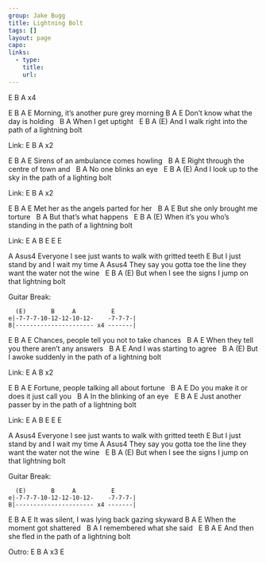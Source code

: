 ```yaml
---
group: Jake Bugg
title: Lightning Bolt
tags: []
layout: page
capo: 
links: 
  - type: 
    title: 
    url: 
---
```



 E B A x4

E               B      A         E
Morning, it’s another pure grey morning
B                    A      E
Don’t know what the day is holding
&nbsp;       B      A
When I get uptight
&nbsp;       E                  B           A      (E)
And I walk right into the path of a lightning bolt

Link: E B A x2

E             B    A         E
Sirens of an ambulance comes howling
&nbsp;        B          A       E
Right through the centre of town and
&nbsp;        B        A
No one blinks an eye
&nbsp;      E                         B          A      (E)
And I look up to the sky in the path of a lighting bolt

Link: E B A x2

E               B      A      E
Met her as the angels parted for her
&nbsp;        B    A          E
But she only brought me torture
&nbsp;    B           A
But that’s what happens
&nbsp;          E                         B         A        (E)
When it’s you who’s standing in the path of a lightning bolt

Link: E A B E E E

A                            Asus4
Everyone I see just wants to walk with gritted teeth
E
But I just stand by and I wait my time
A                                            Asus4
They say you gotta toe the line they want the water not the wine
&nbsp;          E               B             A            (E)
But when I see the signs I jump on that lightning bolt

Guitar Break:

```chordpro
  (E)       B     A          E
e|-7-7-7-10-12-12-10-12-    -7-7-7-|
B|---------------------- x4 -------|
```

E                B        A           E
Chances, people tell you not to take chances
&nbsp;          B              A          E
When they tell you there aren’t any answers
&nbsp;   B       A          E
And I was starting to agree
&nbsp;                            B           A      (E)
But I awoke suddenly in the path of a lightning bolt

Link: E A B x2

E                 B      A         E
Fortune, people talking all about fortune
&nbsp;       B          A            E
Do you make it or does it just call you
&nbsp;       B             A
In the blinking of an eye
&nbsp;      E                       B         A         E
Just another passer by in the path of a lightning bolt

Link: E A B E E E

A                            Asus4
Everyone I see just wants to walk with gritted teeth
E
But I just stand by and I wait my time
A                                            Asus4
They say you gotta toe the line they want the water not the wine
&nbsp;          E               B             A            (E)
But when I see the signs I jump on that lightning bolt

Guitar Break:

```chordpro
  (E)       B     A          E
e|-7-7-7-10-12-12-10-12-    -7-7-7-|
B|---------------------- x4 -------|
```

E                     B     A            E
It was silent, I was lying back gazing skyward
B         A            E
When the moment got shattered
&nbsp;    B                 A
I remembered what she said
&nbsp;             E           B         A         E
And then she fled in the path of a lightning bolt

Outro: E B A x3 E


